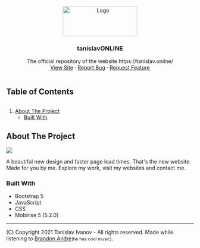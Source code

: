 <!-- PROJECT LOGO -->
<br />
<p align="center">
  <a href="https://github.com/tanislavivanov/tanislavONLINE">
    <img src="https://i.imgur.com/8fCv182.jpg" alt="Logo" width="200" height="80">
  </a>

  <h3 align="center">tanislavONLINE</h3>
  <p align="center">
    The official repository of the website https://tanislav.onilne/ <br/>
    <a href="https://tanislav.online/">View Site</a>
    ·
    <a href="https://github.com/tanislavivanov/tanislavONLINE/issues">Report Bug</a>
    ·
    <a href="https://github.com/tanislavivanov/tanislavONLINE/issues">Request Feature</a>
  </p>
</p>



<!-- TABLE OF CONTENTS -->
  <summary><h2 style="display: inline-block">Table of Contents</h2></summary>
  <ol>
    <li>
      <a href="#about-the-project">About The Project</a>
      <ul>
        <li><a href="#built-with">Built With</a></li>
      </ul>
    </li>
  </ol>


<!-- ABOUT THE PROJECT -->
## About The Project
![](https://i.imgur.com/r6odqPn.png)

A beautiful new design and faster page load times.
That's the new website. Made for you by me.
Explore my work, visit my websites and contact me.


### Built With

* []()Bootstrap 5
* []()JavaScript
* []()CSS
* []()Mobirise 5 (5.2.0)
-----
(C) Copyright 2021 Tanislav Ivanov - All rights reserved. Made while listening to <a href="https://www.brandonandremusic.com/">Brandon Andre</a><small>(he has cool music)</small>. 
